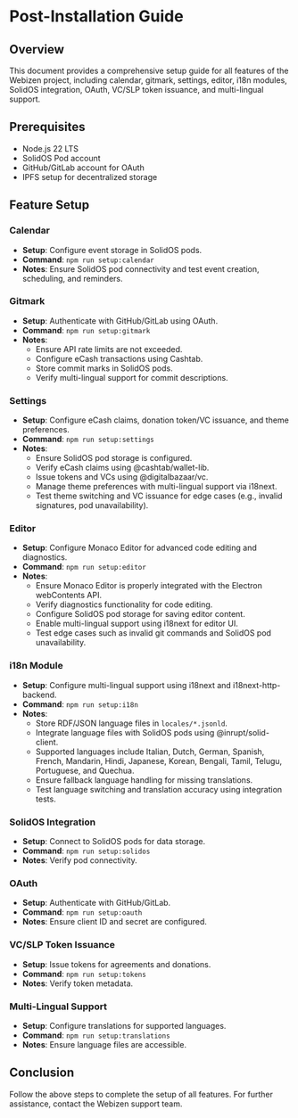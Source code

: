 # Post-Installation Guide

## Overview
This document provides a comprehensive setup guide for all features of the Webizen project, including calendar, gitmark, settings, editor, i18n modules, SolidOS integration, OAuth, VC/SLP token issuance, and multi-lingual support.

## Prerequisites
- Node.js 22 LTS
- SolidOS Pod account
- GitHub/GitLab account for OAuth
- IPFS setup for decentralized storage

## Feature Setup

### Calendar
- **Setup**: Configure event storage in SolidOS pods.
- **Command**: `npm run setup:calendar`
- **Notes**: Ensure SolidOS pod connectivity and test event creation, scheduling, and reminders.

### Gitmark
- **Setup**: Authenticate with GitHub/GitLab using OAuth.
- **Command**: `npm run setup:gitmark`
- **Notes**:
  - Ensure API rate limits are not exceeded.
  - Configure eCash transactions using Cashtab.
  - Store commit marks in SolidOS pods.
  - Verify multi-lingual support for commit descriptions.

### Settings
- **Setup**: Configure eCash claims, donation token/VC issuance, and theme preferences.
- **Command**: `npm run setup:settings`
- **Notes**:
  - Ensure SolidOS pod storage is configured.
  - Verify eCash claims using @cashtab/wallet-lib.
  - Issue tokens and VCs using @digitalbazaar/vc.
  - Manage theme preferences with multi-lingual support via i18next.
  - Test theme switching and VC issuance for edge cases (e.g., invalid signatures, pod unavailability).

### Editor
- **Setup**: Configure Monaco Editor for advanced code editing and diagnostics.
- **Command**: `npm run setup:editor`
- **Notes**:
  - Ensure Monaco Editor is properly integrated with the Electron webContents API.
  - Verify diagnostics functionality for code editing.
  - Configure SolidOS pod storage for saving editor content.
  - Enable multi-lingual support using i18next for editor UI.
  - Test edge cases such as invalid git commands and SolidOS pod unavailability.

### i18n Module
- **Setup**: Configure multi-lingual support using i18next and i18next-http-backend.
- **Command**: `npm run setup:i18n`
- **Notes**:
  - Store RDF/JSON language files in `locales/*.jsonld`.
  - Integrate language files with SolidOS pods using @inrupt/solid-client.
  - Supported languages include Italian, Dutch, German, Spanish, French, Mandarin, Hindi, Japanese, Korean, Bengali, Tamil, Telugu, Portuguese, and Quechua.
  - Ensure fallback language handling for missing translations.
  - Test language switching and translation accuracy using integration tests.

### SolidOS Integration
- **Setup**: Connect to SolidOS pods for data storage.
- **Command**: `npm run setup:solidos`
- **Notes**: Verify pod connectivity.

### OAuth
- **Setup**: Authenticate with GitHub/GitLab.
- **Command**: `npm run setup:oauth`
- **Notes**: Ensure client ID and secret are configured.

### VC/SLP Token Issuance
- **Setup**: Issue tokens for agreements and donations.
- **Command**: `npm run setup:tokens`
- **Notes**: Verify token metadata.

### Multi-Lingual Support
- **Setup**: Configure translations for supported languages.
- **Command**: `npm run setup:translations`
- **Notes**: Ensure language files are accessible.

## Conclusion
Follow the above steps to complete the setup of all features. For further assistance, contact the Webizen support team.
